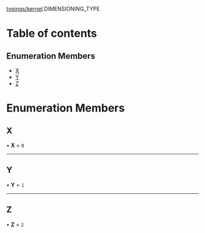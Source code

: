 [typings/kernel](../modules/typings_kernel.md).DIMENSIONING_TYPE

# Table of contents

## Enumeration Members

- [X](typings_kernel.DIMENSIONING_TYPE.md#x)
- [Y](typings_kernel.DIMENSIONING_TYPE.md#y)
- [Z](typings_kernel.DIMENSIONING_TYPE.md#z)

# Enumeration Members

## X

• **X** = ``0``

___

## Y

• **Y** = ``1``

___

## Z

• **Z** = ``2``
